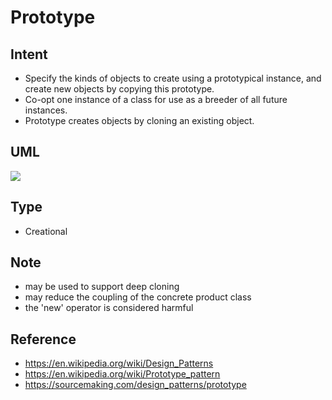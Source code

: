 # Prototype

## Intent
- Specify the kinds of objects to create using a prototypical instance,
  and create new objects by copying this prototype.
- Co-opt one instance of a class for use as a breeder of all future
  instances.
- Prototype creates objects by cloning an existing object.

## UML
<img src="http://yuml.me/diagram/plain/class/[IPrototype|+clone()],[IPrototype]^-.-[Prototype1],[IPrototype]^-.-[Prototype2]">
<!--
[IPrototype|+clone()],
[IPrototype]^-.-[Prototype1],
[IPrototype]^-.-[Prototype2],
-->

## Type
- Creational

## Note
- may be used to support deep cloning
- may reduce the coupling of the concrete product class
- the 'new' operator is considered harmful

## Reference
- https://en.wikipedia.org/wiki/Design_Patterns
- https://en.wikipedia.org/wiki/Prototype_pattern
- https://sourcemaking.com/design_patterns/prototype
